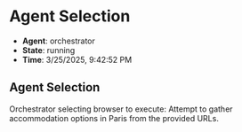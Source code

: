 # Agent Selection

- **Agent**: orchestrator
- **State**: running
- **Time**: 3/25/2025, 9:42:52 PM

## Agent Selection

Orchestrator selecting browser to execute: Attempt to gather accommodation options in Paris from the provided URLs.

